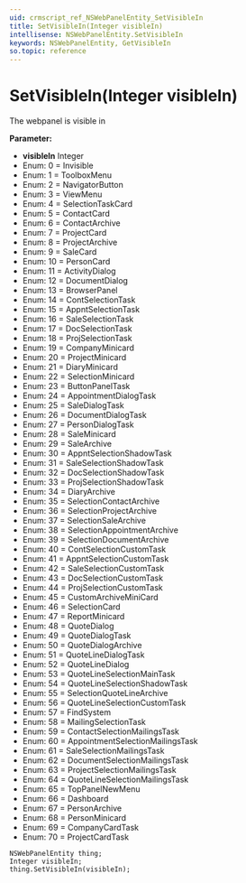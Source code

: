```yaml
---
uid: crmscript_ref_NSWebPanelEntity_SetVisibleIn
title: SetVisibleIn(Integer visibleIn)
intellisense: NSWebPanelEntity.SetVisibleIn
keywords: NSWebPanelEntity, GetVisibleIn
so.topic: reference
---
```


# SetVisibleIn(Integer visibleIn)

The webpanel is visible in

**Parameter:** 
* **visibleIn** Integer
* Enum: 0 = Invisible 
* Enum: 1 = ToolboxMenu 
* Enum: 2 = NavigatorButton 
* Enum: 3 = ViewMenu 
* Enum: 4 = SelectionTaskCard 
* Enum: 5 = ContactCard 
* Enum: 6 = ContactArchive 
* Enum: 7 = ProjectCard 
* Enum: 8 = ProjectArchive 
* Enum: 9 = SaleCard 
* Enum: 10 = PersonCard 
* Enum: 11 = ActivityDialog 
* Enum: 12 = DocumentDialog 
* Enum: 13 = BrowserPanel 
* Enum: 14 = ContSelectionTask 
* Enum: 15 = AppntSelectionTask 
* Enum: 16 = SaleSelectionTask 
* Enum: 17 = DocSelectionTask 
* Enum: 18 = ProjSelectionTask 
* Enum: 19 = CompanyMinicard 
* Enum: 20 = ProjectMinicard 
* Enum: 21 = DiaryMinicard 
* Enum: 22 = SelectionMinicard 
* Enum: 23 = ButtonPanelTask 
* Enum: 24 = AppointmentDialogTask 
* Enum: 25 = SaleDialogTask 
* Enum: 26 = DocumentDialogTask 
* Enum: 27 = PersonDialogTask 
* Enum: 28 = SaleMinicard 
* Enum: 29 = SaleArchive 
* Enum: 30 = AppntSelectionShadowTask 
* Enum: 31 = SaleSelectionShadowTask 
* Enum: 32 = DocSelectionShadowTask 
* Enum: 33 = ProjSelectionShadowTask 
* Enum: 34 = DiaryArchive 
* Enum: 35 = SelectionContactArchive 
* Enum: 36 = SelectionProjectArchive 
* Enum: 37 = SelectionSaleArchive 
* Enum: 38 = SelectionAppointmentArchive 
* Enum: 39 = SelectionDocumentArchive 
* Enum: 40 = ContSelectionCustomTask 
* Enum: 41 = AppntSelectionCustomTask 
* Enum: 42 = SaleSelectionCustomTask 
* Enum: 43 = DocSelectionCustomTask 
* Enum: 44 = ProjSelectionCustomTask 
* Enum: 45 = CustomArchiveMiniCard 
* Enum: 46 = SelectionCard 
* Enum: 47 = ReportMinicard 
* Enum: 48 = QuoteDialog 
* Enum: 49 = QuoteDialogTask 
* Enum: 50 = QuoteDialogArchive 
* Enum: 51 = QuoteLineDialogTask 
* Enum: 52 = QuoteLineDialog 
* Enum: 53 = QuoteLineSelectionMainTask 
* Enum: 54 = QuoteLineSelectionShadowTask 
* Enum: 55 = SelectionQuoteLineArchive 
* Enum: 56 = QuoteLineSelectionCustomTask 
* Enum: 57 = FindSystem 
* Enum: 58 = MailingSelectionTask 
* Enum: 59 = ContactSelectionMailingsTask 
* Enum: 60 = AppointmentSelectionMailingsTask 
* Enum: 61 = SaleSelectionMailingsTask 
* Enum: 62 = DocumentSelectionMailingsTask 
* Enum: 63 = ProjectSelectionMailingsTask 
* Enum: 64 = QuoteLineSelectionMailingsTask 
* Enum: 65 = TopPanelNewMenu 
* Enum: 66 = Dashboard 
* Enum: 67 = PersonArchive 
* Enum: 68 = PersonMinicard 
* Enum: 69 = CompanyCardTask 
* Enum: 70 = ProjectCardTask 

```crmscript
NSWebPanelEntity thing;
Integer visibleIn;
thing.SetVisibleIn(visibleIn);
```

